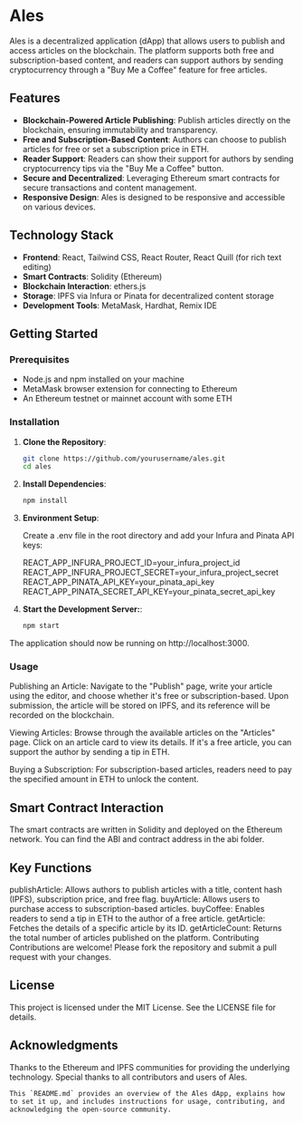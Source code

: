 # Ales

Ales is a decentralized application (dApp) that allows users to publish and access articles on the blockchain. The platform supports both free and subscription-based content, and readers can support authors by sending cryptocurrency through a "Buy Me a Coffee" feature for free articles.

## Features

- **Blockchain-Powered Article Publishing**: Publish articles directly on the blockchain, ensuring immutability and transparency.
- **Free and Subscription-Based Content**: Authors can choose to publish articles for free or set a subscription price in ETH.
- **Reader Support**: Readers can show their support for authors by sending cryptocurrency tips via the "Buy Me a Coffee" button.
- **Secure and Decentralized**: Leveraging Ethereum smart contracts for secure transactions and content management.
- **Responsive Design**: Ales is designed to be responsive and accessible on various devices.

## Technology Stack

- **Frontend**: React, Tailwind CSS, React Router, React Quill (for rich text editing)
- **Smart Contracts**: Solidity (Ethereum)
- **Blockchain Interaction**: ethers.js
- **Storage**: IPFS via Infura or Pinata for decentralized content storage
- **Development Tools**: MetaMask, Hardhat, Remix IDE

## Getting Started

### Prerequisites

- Node.js and npm installed on your machine
- MetaMask browser extension for connecting to Ethereum
- An Ethereum testnet or mainnet account with some ETH

### Installation

1. **Clone the Repository**:

   ```bash
   git clone https://github.com/yourusername/ales.git
   cd ales


2. **Install Dependencies**:

    ```bash
    npm install

3. **Environment Setup**:

    Create a .env file in the root directory and add your Infura and Pinata API keys:

    REACT_APP_INFURA_PROJECT_ID=your_infura_project_id
    REACT_APP_INFURA_PROJECT_SECRET=your_infura_project_secret
    REACT_APP_PINATA_API_KEY=your_pinata_api_key
    REACT_APP_PINATA_SECRET_API_KEY=your_pinata_secret_api_key

4. **Start the Development Server:**:

    ```bash
    npm start

The application should now be running on http://localhost:3000.

### Usage
Publishing an Article: Navigate to the "Publish" page, write your article using the editor, and choose whether it's free or subscription-based. Upon submission, the article will be stored on IPFS, and its reference will be recorded on the blockchain.

Viewing Articles: Browse through the available articles on the "Articles" page. Click on an article card to view its details. If it's a free article, you can support the author by sending a tip in ETH.

Buying a Subscription: For subscription-based articles, readers need to pay the specified amount in ETH to unlock the content.

## Smart Contract Interaction
The smart contracts are written in Solidity and deployed on the Ethereum network. You can find the ABI and contract address in the abi folder.

## Key Functions
publishArticle: Allows authors to publish articles with a title, content hash (IPFS), subscription price, and free flag.
buyArticle: Allows users to purchase access to subscription-based articles.
buyCoffee: Enables readers to send a tip in ETH to the author of a free article.
getArticle: Fetches the details of a specific article by its ID.
getArticleCount: Returns the total number of articles published on the platform.
Contributing
Contributions are welcome! Please fork the repository and submit a pull request with your changes.

## License
This project is licensed under the MIT License. See the LICENSE file for details.

## Acknowledgments
Thanks to the Ethereum and IPFS communities for providing the underlying technology.
Special thanks to all contributors and users of Ales.

```plaintext
This `README.md` provides an overview of the Ales dApp, explains how to set it up, and includes instructions for usage, contributing, and acknowledging the open-source community.

